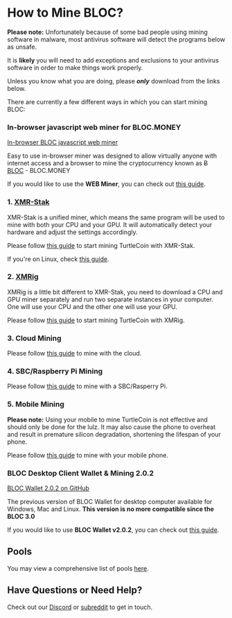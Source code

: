 # How to Mine BLOC?<a name="how-to-mine"></a>

**Please note:** Unfortunately because of some bad people using mining software in malware, most antivirus software will detect the programs below as unsafe.

It is **likely** you will need to add exceptions and exclusions to your antivirus software in order to make things work properly.

Unless you know what you are doing, please ***only*** download from the links below.

There are currently a few different ways in which you can start mining BLOC:

### In-browser javascript web miner for BLOC.MONEY

[In-browser BLOC javascript web miner](https://bloc-mining.com)

Easy to use in-browser miner was designed to allow virtually anyone with internet access and a browser to mine the cryptocurrency known as Ƀ [BLOC](https://bloc.money) - BLOC.MONEY

If you would like to use the **WEB Miner**, you can check out [this guide](../mining/Mining-with-web-miner.md).

### 1. [XMR-Stak](https://github.com/fireice-uk/xmr-stak)

XMR-Stak is a unified miner, which means the same program will be used to mine with both your CPU and your GPU. It will automatically detect your hardware and adjust the settings accordingly.

Please follow [this guide](../XMR-Stak-Guide) to start mining TurtleCoin with XMR-Stak.

If you're on Linux, check [this guide](../XMR-Stak-Linux-Guide).

### 2. [XMRig](https://github.com/xmrig/xmrig)

XMRig is a little bit different to XMR-Stak, you need to download a CPU and GPU miner separately and run two separate instances in your computer. One will use your CPU and the other one will use your GPU.

Please follow [this guide](../XMRIG-Guide) to start mining TurtleCoin with XMRig.

### 3. Cloud Mining

Please follow [this guide](../Cloud-Mining) to mine with the cloud.

### 4. SBC/Raspberry Pi Mining

Please follow [this guide](../Mining-with-SBC) to mine with a SBC/Rasperry Pi.

### 5. Mobile Mining

**Please note:** Using your mobile to mine TurtleCoin is not effective and should only be done for the lulz. It may also cause the phone to overheat and result in premature silicon degradation, shortening the lifespan of your phone.

Please follow [this guide](../mobile-mining/Mining-with-Phone) to mine with your mobile phone.

### BLOC Desktop Client Wallet & Mining 2.0.2

[BLOC Wallet 2.0.2 on GitHub](https://github.com/BLOC-bloc-wallet)

The previous version of BLOC Wallet for desktop computer available for Windows, Mac and Linux.
**This version is no more compatible since the BLOC 3.0**

If you would like to use **BLOC Wallet v2.0.2**, you can check out [this guide](../wallets/BLOC-GUI-Desktop-Wallet-V2.md).

## Pools

You may view a comprehensive list of pools [here](../mining/Pools.md).

## Have Questions or Need Help?

Check out our [Discord](http://chat.turtlecoin.lol) or [subreddit](https://www.reddit.com/r/abLoc/) to get in touch.
